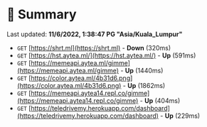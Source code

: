 # 📖 Summary
Last updated: **11/6/2022, 1:38:47 PG "Asia/Kuala_Lumpur"**

- `GET` [https://shrt.ml](https://shrt.ml) - **Down** (320ms)
- `GET` [https://hst.aytea.ml/](https://hst.aytea.ml/) - **Up** (591ms)
- `GET` [https://memeapi.aytea.ml/gimme](https://memeapi.aytea.ml/gimme) - **Up** (1440ms)
- `GET` [https://color.aytea.ml/4b31d6.png](https://color.aytea.ml/4b31d6.png) - **Up** (1862ms)
- `GET` [https://memeapi.aytea14.repl.co/gimme](https://memeapi.aytea14.repl.co/gimme) - **Up** (404ms)
- `GET` [https://teledrivemy.herokuapp.com/dashboard](https://teledrivemy.herokuapp.com/dashboard) - **Up** (229ms)
